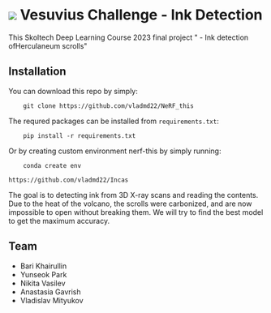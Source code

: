#  ![](https://img.shields.io/badge/Kaggle-035a7d?style=for-the-badge&logo=kaggle&logoColor=white) Vesuvius Challenge - Ink Detection 

This Skoltech Deep Learning Course 2023 final project " - Ink detection ofHerculaneum scrolls"

## Installation

You can download this repo by simply:

        git clone https://github.com/vladmd22/NeRF_this

The requred packages can be installed from ``requirements.txt``:

        pip install -r requirements.txt

Or by creating custom environment nerf-this by simply running:

        conda create env


``` https://github.com/vladmd22/Incas ```


The goal is to detecting ink from 3D X-ray scans and reading the contents.
Due to the heat of the volcano, the scrolls were carbonized, and are now impossible to open without breaking them.
We will try to find the best model to get the maximum accuracy.

## Team

+ Bari Khairullin
+ Yunseok Park
+ Nikita Vasilev
+ Anastasia Gavrish
+ Vladislav Mityukov
